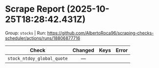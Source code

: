 # Scrape Report (2025-10-25T18:28:42.431Z)

Group: `stocks`  |  Run: https://github.com/AlbertoRoca96/scraping-checks-scheduler/actions/runs/18806877716

| Check | Changed | Keys | Error |
|---|:---:|:--|:--|
| `stock_ntdoy_global_quote` | — |  |  |
